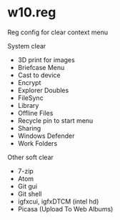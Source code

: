 # w10.reg
Reg config for clear context menu

System clear
- 3D print for images
- Briefcase Menu
- Cast to device
- Encrypt
- Explorer Doubles
- FileSync
- Library
- Offline Files
- Recycle pin to start menu
- Sharing
- Windows Defender
- Work Folders

Other soft clear
- 7-zip
- Atom
- Git gui
- Git shell
- igfxcui, igfxDTCM (intel hd)
- Picasa (Upload To Web Albums)
